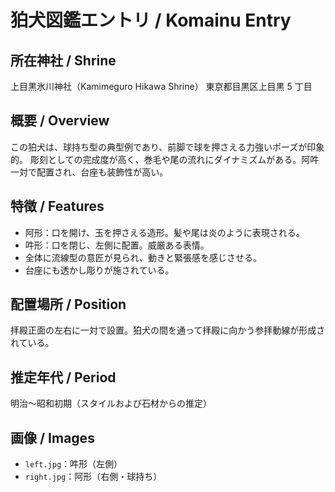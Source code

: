 # 狛犬図鑑エントリ / Komainu Entry

## 所在神社 / Shrine

上目黒氷川神社（Kamimeguro Hikawa Shrine）
東京都目黒区上目黒 5 丁目

## 概要 / Overview

この狛犬は、球持ち型の典型例であり、前脚で球を押さえる力強いポーズが印象的。
彫刻としての完成度が高く、巻毛や尾の流れにダイナミズムがある。阿吽一対で配置され、台座も装飾性が高い。

## 特徴 / Features

- 阿形：口を開け、玉を押さえる造形。髪や尾は炎のように表現される。
- 吽形：口を閉じ、左側に配置。威厳ある表情。
- 全体に流線型の意匠が見られ、動きと緊張感を感じさせる。
- 台座にも透かし彫りが施されている。

## 配置場所 / Position

拝殿正面の左右に一対で設置。狛犬の間を通って拝殿に向かう参拝動線が形成されている。

## 推定年代 / Period

明治〜昭和初期（スタイルおよび石材からの推定）

## 画像 / Images

- `left.jpg`：吽形（左側）
- `right.jpg`：阿形（右側・球持ち）
